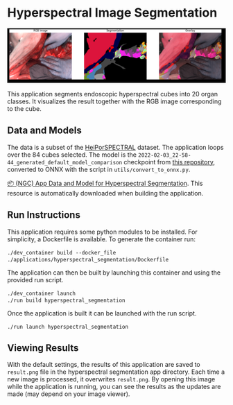 # Hyperspectral Image Segmentation

![](screenshot.png)<br>

This application segments endoscopic hyperspectral cubes into 20 organ classes. It visualizes the result together with the RGB image corresponding to the cube.

## Data and Models

The data is a subset of the [HeiPorSPECTRAL](https://www.heiporspectral.org/) dataset. The application loops over the 84 cubes selected. The model is the `2022-02-03_22-58-44_generated_default_model_comparison` checkpoint from [this repository](https://github.com/IMSY-DKFZ/htc), converted to ONNX with the script in `utils/convert_to_onnx.py`.

[📦️ (NGC) App Data and Model for Hyperspectral Segmentation](https://catalog.ngc.nvidia.com/orgs/nvidia/teams/clara-holoscan/resources/hyperspectral_segmentation).  This resource is automatically downloaded when building the application.

## Run Instructions

This application requires some python modules to be installed.  For simplicity, a Dockerfile is available.  To generate the container run:
```
./dev_container build --docker_file ./applications/hyperspectral_segmentation/Dockerfile
```
The application can then be built by launching this container and using the provided run script.
```
./dev_container launch
./run build hyperspectral_segmentation
```
Once the application is built it can be launched with the run script.
```
./run launch hyperspectral_segmentation
```

## Viewing Results

With the default settings, the results of this application are saved to `result.png` file in the hyperspectral segmentation app directory. Each time a new image is processed, it overwrites `result.png`.  By opening this image while the application is running, you can see the results as the updates are made (may depend on your image viewer).
